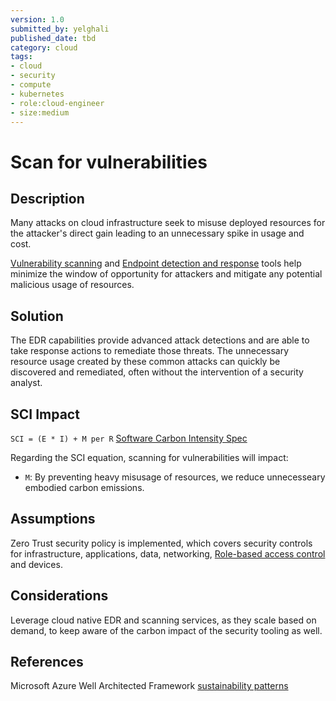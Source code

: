 ```yaml
---
version: 1.0
submitted_by: yelghali
published_date: tbd
category: cloud
tags: 
- cloud
- security
- compute
- kubernetes
- role:cloud-engineer
- size:medium
---
```


# Scan for vulnerabilities

## Description
Many attacks on cloud infrastructure seek to misuse deployed resources for the attacker's direct gain leading to an unnecessary spike in usage and cost. 

[Vulnerability scanning](https://en.wikipedia.org/wiki/Vulnerability_scanner) and [Endpoint detection and response](https://fr.wikipedia.org/wiki/Endpoint_detection_and_response) tools help minimize the window of opportunity for attackers and mitigate any potential malicious usage of resources.

## Solution
The EDR capabilities provide advanced attack detections and are able to take response actions to remediate those threats. The unnecessary resource usage created by these common attacks can quickly be discovered and remediated, often without the intervention of a security analyst.

## SCI Impact
`SCI = (E * I) + M per R`
[Software Carbon Intensity Spec](https://grnsft.org/sci)

Regarding the SCI equation, scanning for vulnerabilities will impact:

- `M`: By preventing heavy misusage of resources, we reduce unnecesseary embodied carbon emissions.

## Assumptions
Zero Trust security policy is implemented, which covers security controls for infrastructure, applications, data, networking, [Role-based access control](https://en.wikipedia.org/wiki/Role-based_access_control) and devices. 

## Considerations
Leverage cloud native EDR and scanning services, as they scale based on demand, to keep aware of the carbon impact of the security tooling as well.

## References
Microsoft Azure Well Architected Framework [sustainability patterns](https://learn.microsoft.com/en-us/azure/architecture/framework/sustainability/sustainability-security)


